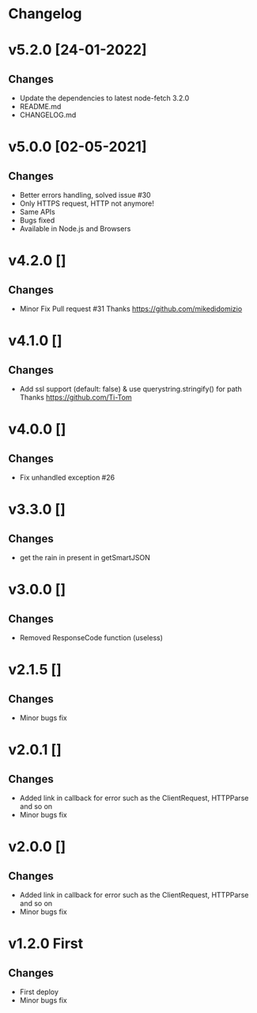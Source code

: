 # Changelog

<!-- ## Unreleased -->
<!-- Add new, unreleased items here. -->

# v5.2.0 [24-01-2022]

## Changes
  - Update the dependencies to latest node-fetch 3.2.0
  - README.md
  - CHANGELOG.md

# v5.0.0 [02-05-2021]

## Changes
  - Better errors handling, solved issue #30
  - Only HTTPS request, HTTP not anymore!
  - Same APIs
  - Bugs fixed
  - Available in Node.js and Browsers

# v4.2.0 [] 

## Changes 
  - Minor Fix Pull request #31 Thanks https://github.com/mikedidomizio

# v4.1.0 []

## Changes
  - Add ssl support (default: false) & use querystring.stringify() for path Thanks https://github.com/Ti-Tom

# v4.0.0 []

## Changes
  - Fix unhandled exception #26

# v3.3.0 []

## Changes
  - get the rain in present in getSmartJSON

# v3.0.0 []

## Changes
  - Removed ResponseCode function (useless)

# v2.1.5 []

## Changes
  - Minor bugs fix

# v2.0.1 []

## Changes
  - Added link in callback for error such as the ClientRequest, HTTPParse and so on 
  - Minor bugs fix

# v2.0.0 []

## Changes
  - Added link in callback for error such as the ClientRequest, HTTPParse and so on 
  - Minor bugs fix

# v1.2.0 First

## Changes
  - First deploy 
  - Minor bugs fix 